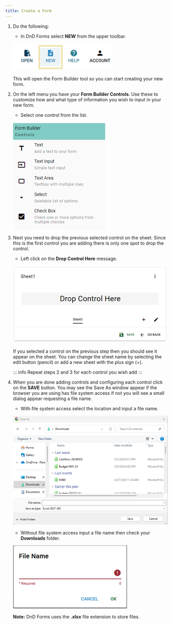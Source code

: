 ```yaml
---
title: Create a Form
---
```


1. Do the following:

    - In DnD Forms select **NEW** from the upper toolbar.

    ![Create a new form](../../../assets/images/button-new.png "Create a new form")

    This will open the Form Builder tool so you can start creating your new form.

2. On the left menu you have your **Form Builder Controls**. Use these to customize how and what type of information you wish to input in your new form.

    - Select one control from the list.

    ![Form Builder Controls](../../../assets//images/builder-controls.png "Form Builder Controls")

3. Next you need to drop the previous selected control on the sheet. Since this is the first control you are adding there is only one spot to drop the control.

    - Left click on the **Drop Control Here** message.

    ![Form](../../../assets/images/form.png "Form")

    If you selected a control on the previous step then you should see it appear on the sheet.
    You can change the sheet name by selecting the edit button (pencil) or add a new sheet with the plus sign (+).

    ::: info
    Repeat steps 2 and 3 for each control you wish add
    :::

4. When you are done adding controls and configuring each control click on the **SAVE** button. You may see the Save As window appear if the browser you are using has file system access if not you will see a small dialog appear requesting a file name.

    - With file system access select the location and input a file name.

    ![Save As](../../../assets/images/save-as.png "Save As")

    - Without file system access input a file name then check your **Downloads** folder.

    ![File Name](../../../assets/images/file-name.png "File Name")

    **Note:** DnD Forms uses the **.xlsx** file extension to store files.